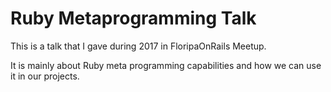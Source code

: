 # Ruby Metaprogramming Talk

This is a talk that I gave during 2017 in FloripaOnRails Meetup.

It is mainly about Ruby meta programming capabilities and how we can use it in our projects.
